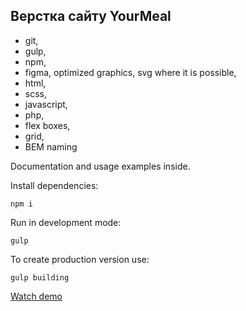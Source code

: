 ## Верстка сайту YourMeal

- git,
- gulp,
- npm,
- figma, optimized graphics, svg where it is possible,
- html,
- scss,
- javascript,
- php,
- flex boxes,
- grid,
- BEM naming

Documentation and usage examples inside.

Install dependencies:
```
npm i
```

Run in development mode:
```
gulp
```

To create production version use:
```
gulp building
```

[Watch demo](https://bogdanpavliv.github.io/your-meal/)